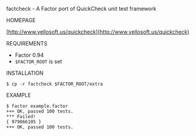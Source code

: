 factcheck - A Factor port of QuickCheck unit test framework

HOMEPAGE

[http://www.yellosoft.us/quickcheck](http://www.yellosoft.us/quickcheck)

REQUIREMENTS

 - Factor 0.94
 - `$FACTOR_ROOT` is set

INSTALLATION

	$ cp -r factcheck $FACTOR_ROOT/extra

EXAMPLE

	$ factor example.factor 
	+++ OK, passed 100 tests.
	*** Failed!
	{ 979866105 }
	+++ OK, passed 100 tests.